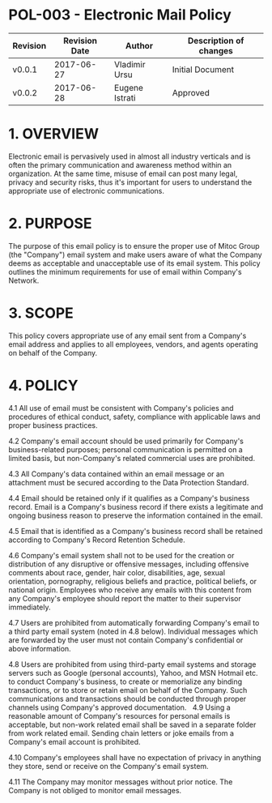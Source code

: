 # POL-003 - Electronic Mail Policy


Revision | Revision Date | Author | Description of changes
-------- | ------------- | ------ | ----------------------
v0.0.1 | 2017-06-27 | Vladimir Ursu | Initial Document
v0.0.2 | 2017-06-28 | Eugene Istrati | Approved


# 1. OVERVIEW

Electronic email is pervasively used in almost all industry verticals and is
often the primary communication and awareness method within an organization.
At the same time, misuse of email can post many legal, privacy and security
risks, thus it's important for users to understand the appropriate use of
electronic communications.


# 2. PURPOSE

The purpose of this email policy is to ensure the proper use of Mitoc Group
(the "Company") email system and make users aware of what the Company deems
as acceptable and unacceptable use of its email system. This policy outlines
the minimum requirements for use of email within Company's Network.


# 3. SCOPE

This policy covers appropriate use of any email sent from a Company's email
address and applies to all employees, vendors, and agents operating on behalf
of the Company.


# 4. POLICY 

4.1 All use of email must be consistent with Company's policies and procedures
of ethical conduct, safety, compliance with applicable laws and proper business
practices. 

4.2 Company's email account should be used primarily for Company's
business-related purposes; personal communication is permitted on a limited
basis, but non-Company's related commercial uses are prohibited.

4.3 All Company's data contained within an email message or an attachment must
be secured according to the Data Protection Standard.

4.4 Email should be retained only if it qualifies as a Company's business
record. Email is a Company's business record if there exists a legitimate and
ongoing business reason to preserve the information contained in the email.

4.5 Email that is identified as a Company's business record shall be retained
according to Company's Record Retention Schedule.

4.6 Company's email system shall not to be used for the creation or
distribution of any disruptive or offensive messages, including offensive
comments about race, gender, hair color, disabilities, age, sexual orientation,
pornography, religious beliefs and practice, political beliefs, or national
origin. Employees who receive any emails with this content from any Company's
employee should report the matter to their supervisor immediately.

4.7 Users are prohibited from automatically forwarding Company's email to a
third party email system (noted in 4.8 below). Individual messages which are
forwarded by the user must not contain Company's confidential or above
information.

4.8 Users are prohibited from using third-party email systems and storage
servers such as Google (personal accounts), Yahoo, and MSN Hotmail etc. to
conduct Company's business, to create or memorialize any binding transactions,
or to store or retain email on behalf of the Company. Such communications and
transactions should be conducted through proper channels using Company's
approved documentation.
 
4.9 Using a reasonable amount of Company's resources for personal emails is
acceptable, but non-work related email shall be saved in a separate folder from
work related email.  Sending chain letters or joke emails from a Company's
email account is prohibited.

4.10    Company's employees shall have no expectation of privacy in anything
they store, send or receive on the Company's email system.

4.11    The Company may monitor messages without prior notice. The Company is
not obliged to monitor email messages.

